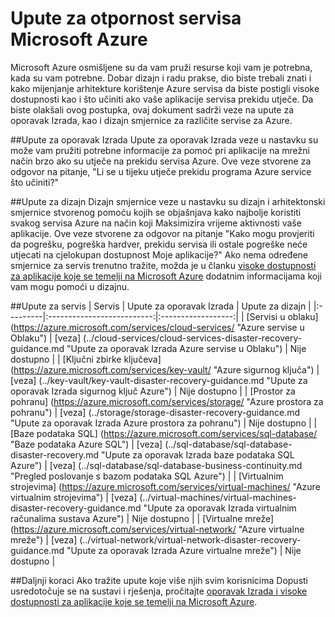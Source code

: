 <properties
   pageTitle="Smjernice za otpornost za servis | Microsoft Azure"
   description="Veze na oporavak Izrada i određene proaktivne stabilnosti i dostupnost smjernicama servisa Microsoft Azure."
   services=""
   documentationCenter="na"
   authors="adamglick"
   manager="saladki"
   editor=""/>

<tags
   ms.service="resiliency"
   ms.devlang="na"
   ms.topic="article"
   ms.tgt_pltfrm="na"
   ms.workload="na"
   ms.date="08/18/2016"
   ms.author="aglick"/>

# <a name="microsoft-azure-service-resiliency-guidance"></a>Upute za otpornost servisa Microsoft Azure
Microsoft Azure osmišljene su da vam pruži resurse koji vam je potrebna, kada su vam potrebne. Dobar dizajn i radu prakse, dio biste trebali znati i kako mijenjanje arhitekture korištenje Azure servisa da biste postigli visoke dostupnosti kao i što učiniti ako vaše aplikacije servisa prekidu utječe. Da biste olakšali ovog postupka, ovaj dokument sadrži veze na upute za oporavak Izrada, kao i dizajn smjernice za različite servise za Azure.

##<a name="disaster-recovery-guidance"></a>Upute za oporavak Izrada
Upute za oporavak Izrada veze u nastavku su može vam pružiti potrebne informacije za pomoć pri aplikacije na mrežni način brzo ako su utječe na prekidu servisa Azure. Ove veze stvorene za odgovor na pitanje, "Li se u tijeku utječe prekidu programa Azure service što učiniti?"

##<a name="design-guidance"></a>Upute za dizajn
Dizajn smjernice veze u nastavku su dizajn i arhitektonski smjernice stvorenog pomoću kojih se objašnjava kako najbolje koristiti svakog servisa Azure na način koji Maksimizira vrijeme aktivnosti vaše aplikacije. Ove veze stvorene za odgovor na pitanje "Kako mogu provjeriti da pogrešku, pogreška hardver, prekidu servisa ili ostale pogreške neće utjecati na cjelokupan dostupnost Moje aplikacije?" Ako nema određene smjernice za servis trenutno tražite, možda je u članku [visoke dostupnosti za aplikacije koje se temelji na Microsoft Azure](./resiliency-high-availability-azure-applications.md) dodatnim informacijama koji vam mogu pomoći u dizajnu. 

##<a name="service-guidance"></a>Upute za servis
| Servis  | Upute za oporavak Izrada | Upute za dizajn |
|:---------|:--------------------------:|:------------------:|
| [Servisi u oblaku] (https://azure.microsoft.com/services/cloud-services/ "Azure servise u Oblaku")       | [veza] (../cloud-services/cloud-services-disaster-recovery-guidance.md "Upute za oporavak Izrada Azure servise u Oblaku")   | Nije dostupno |
| [Ključni zbirke ključeva] (https://azure.microsoft.com/services/key-vault/ "Azure sigurnog ključa")                      | [veza] (../key-vault/key-vault-disaster-recovery-guidance.md "Upute za oporavak Izrada sigurnog ključ Azure")        | Nije dostupno |
| [Prostor za pohranu] (https://azure.microsoft.com/services/storage/ "Azure prostora za pohranu")                            | [veza] (../storage/storage-disaster-recovery-guidance.md "Upute za oporavak Izrada Azure prostora za pohranu")          | Nije dostupno |
| [Baze podataka SQL] (https://azure.microsoft.com/services/sql-database/ "Baze podataka Azure SQL")           | [veza] (../sql-database/sql-database-disaster-recovery.md  "Upute za oporavak Izrada baze podataka SQL Azure")    | [veza] (../sql-database/sql-database-business-continuity.md "Pregled poslovanje s bazom podataka SQL Azure") |
| [Virtualnim strojevima] (https://azure.microsoft.com/services/virtual-machines/ "Azure virtualnim strojevima") | [veza] (../virtual-machines/virtual-machines-disaster-recovery-guidance.md "Upute za oporavak Izrada virtualnim računalima sustava Azure") | Nije dostupno |
| [Virtualne mreže] (https://azure.microsoft.com/services/virtual-network/ "Azure virtualne mreže")    | [veza] (../virtual-network/virtual-network-disaster-recovery-guidance.md "Upute za oporavak Izrada Azure virtualne mreže")  | Nije dostupno |

##<a name="next-steps"></a>Daljnji koraci
Ako tražite upute koje više njih svim korisnicima Dopusti usredotočuje se na sustavi i rješenja, pročitajte [oporavak Izrada i visoke dostupnosti za aplikacije koje se temelji na Microsoft Azure](https://aka.ms/drtechguide).
